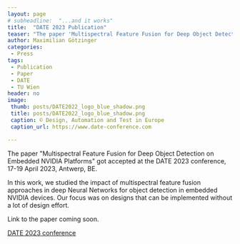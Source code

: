 ```yaml
---
layout: page
# subheadline:  "...and it works"
title:  "DATE 2023 Publication"
teaser: "The paper 'Multispectral Feature Fusion for Deep Object Detection on Embedded NVIDIA Platforms' got accepted at the DATE 2023 conference, 17-19 April 2023, Antwerp, BE"
author: Maximilian Götzinger
categories:
 - Press
tags:
 - Publication
 - Paper
 - DATE
 - TU Wien
header: no
image:
 thumb: posts/DATE2022_logo_blue_shadow.png
 title: posts/DATE2022_logo_blue_shadow.png
 caption: © Design, Automation and Test in Europe
 caption_url: https://www.date-conference.com

---
```

The paper "Multispectral Feature Fusion for Deep Object Detection on Embedded NVIDIA Platforms" got accepted at the DATE 2023 conference, 17-19 April 2023, Antwerp, BE.

In this work, we studied the impact of multispectral feature fusion approaches in deep Neural Networks for object detection in embedded NVIDIA devices. Our focus was on designs that can be implemented without a lot of design effort.

Link to the paper coming soon.


<a href="https://www.date-conference.com">DATE 2023 conference</a><br>
